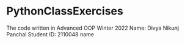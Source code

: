 # PythonClassExercises
The code written in Advanced OOP Winter 2022
Name: Divya Nikunj Panchal
Student ID: 2110048
name
